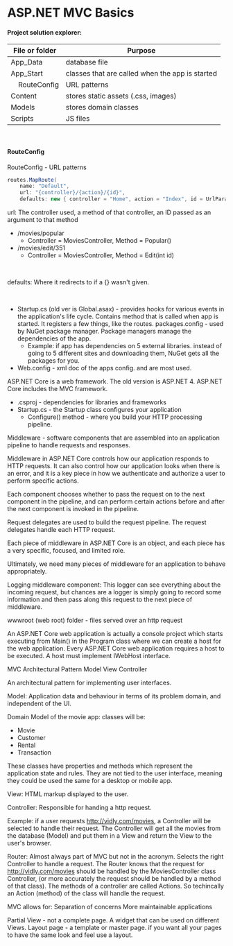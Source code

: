 # ASP.NET MVC Basics

#### Project solution explorer:
File or folder | Purpose
--- | ---
App_Data | database file
App_Start | classes that are called when the app is started
&nbsp;&nbsp;&nbsp;&nbsp;RouteConfig | URL patterns
Content | stores static assets (.css, images)
Models | stores domain classes
Scripts | JS files

<br>

#### RouteConfig
RouteConfig - URL patterns
```c#
routes.MapRoute(
    name: "Default",
    url: "{controller}/{action}/{id}",
    defaults: new { controller = "Home", action = "Index", id = UrlParameter.Optional });
```
url: The controller used, a method of that controller, an ID passed as an argument to that method
- /movies/popular
    - Controller = MoviesController, Method = Popular()
- /movies/edit/351
    - Controller = MoviesController, Method = Edit(int id)

<br>

defaults: Where it redirects to if a {} wasn't given.

<br>

- Startup.cs (old ver is Global.asax) - provides hooks for various events in the application's life cycle. Contains method that is called when app is started. It registers a few things, like the routes.
packages.config - used by NuGet package manager. Package managers manage the dependencies of the app.
    - Example: if app has dependencies on 5 external libraries. instead of going to 5 different sites and downloading them, NuGet gets all the packages for you.
- Web.config - xml doc of the apps config. <connectionStrings> and <appSettings> are most used.



ASP.NET Core is a web framework. The old version is ASP.NET 4. ASP.NET Core includes the MVC framework.


- .csproj - dependencies for libraries and frameworks
- Startup.cs - the Startup class configures your application
    - Configure() method - where you build your HTTP processing pipeline.



Middleware - software components that are assembled into an application pipeline to handle requests and responses.

Middleware in ASP.NET Core controls how our application responds to HTTP requests. It can also control how our application looks when there is an error, and it is a key piece in how we authenticate and authorize a user to perform specific actions.

Each component chooses whether to pass the request on to the next component in the pipeline, and can perform certain actions before and after the next component is invoked in the pipeline.

Request delegates are used to build the request pipeline. The request delegates handle each HTTP request.

Each piece of middleware in ASP.NET Core is an object, and each piece has a very specific, focused, and limited role.

Ultimately, we need many pieces of middleware for an application to behave appropriately.


Logging middleware component:
This logger can see everything about the incoming request, but chances are a logger is simply going to record some information and then pass along this request to the next piece of middleware.


wwwroot (web root) folder - files served over an http request


An ASP.NET Core web application is actually a console project which starts executing from Main() in the Program class where we can create a host for the web application. 
Every ASP.NET Core web application requires a host to be executed. A host must implement IWebHost interface.


MVC Architectural Pattern
Model View Controller

An architectural pattern for implementing user interfaces.


Model:
Application data and behaviour in terms of its problem domain, and independent of the UI.

Domain Model of the movie app: classes will be:
- Movie
- Customer
- Rental
- Transaction

These classes have properties and methods which represent the application state and rules. They are not tied to the user interface, meaning they could be used the same for a desktop or mobile app.


View:
HTML markup displayed to the user.


Controller:
Responsible for handing a http request.


Example:
if a user requests http://vidly.com/movies, a Controller will be selected to handle their request. The Controller will get all the movies from the database (Model) and put them in a View and return the View to the user's browser.


Router:
Almost always part of MVC but not in the acronym. Selects the right Controller to handle a request. The Router knows that the request for http://vidly.com/movies should be handled by the MoviesController class Controller, (or more accurately the request should be handled by a method of that class). The methods of a controller are called Actions. So techincally an Action (method) of the class will handle the request.


MVC allows for:
Separation of concerns
More maintainable applications



Partial View - not a complete page. A widget that can be used on different Views.
Layout page - a template or master page. if you want all your pages to have the same look and feel use a layout.

